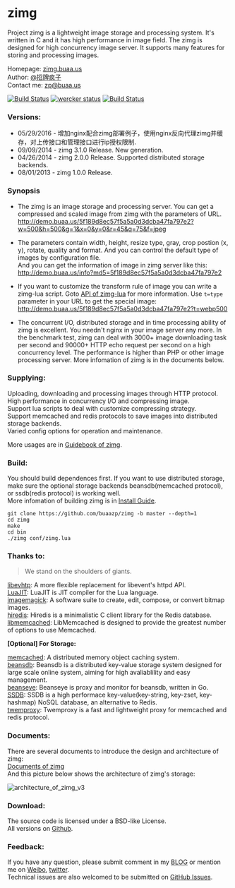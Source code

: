 # zimg


Project zimg is a lightweight image storage and processing system. It's written in C and it has high performance in image field. The zimg is designed for high concurrency image server. It supports many features for storing and processing images.  

Homepage: [zimg.buaa.us](http://zimg.buaa.us/)  
Author: [@招牌疯子](http://weibo.com/819880808)  
Contact me: zp@buaa.us  

[![Build Status](https://travis-ci.org/buaazp/zimg.svg?branch=master)](https://travis-ci.org/buaazp/zimg) [![wercker status](https://app.wercker.com/status/88aead2017ceb80b32fad3dc8997227a/s "wercker status")](https://app.wercker.com/project/bykey/88aead2017ceb80b32fad3dc8997227a) [![Build Status](https://drone.io/github.com/buaazp/zimg/status.png)](https://drone.io/github.com/buaazp/zimg/latest)  

### Versions:
- 05/29/2016 - 增加nginx配合zimg部署例子，使用nginx反向代理zimg并缓存，对上传接口和管理接口进行ip授权限制.
- 09/09/2014 - zimg 3.1.0 Release. New generation.
- 04/26/2014 - zimg 2.0.0 Release. Supported distributed storage backends.
- 08/01/2013 - zimg 1.0.0 Release.

### Synopsis
- The zimg is an image storage and processing server. You can get a compressed and scaled image from zimg with the parameters of URL.  
http://demo.buaa.us/5f189d8ec57f5a5a0d3dcba47fa797e2?w=500&h=500&g=1&x=0&y=0&r=45&q=75&f=jpeg

- The parameters contain width, height, resize type, gray, crop postion (x, y), rotate, quality and format. And you can control the default type of images by configuration file.  
And you can get the information of image in zimg server like this:  
http://demo.buaa.us/info?md5=5f189d8ec57f5a5a0d3dcba47fa797e2

- If you want to customize the transform rule of image you can write a zimg-lua script. Goto [API of zimg-lua](http://zimg.buaa.us/documents/api_of_zimg_lua/) for more information. Use `t=type` parameter in your URL to get the special image:  
http://demo.buaa.us/5f189d8ec57f5a5a0d3dcba47fa797e2?t=webp500

- The concurrent I/O, distributed storage and in time processing ability of zimg is excellent. You needn't nginx in your image server any more. In the benchmark test, zimg can deal with 3000+ image downloading task per second and 90000+ HTTP echo request per second on a high concurrency level. The performance is higher than PHP or other image processing server. More infomation of zimg is in the documents below.

### Supplying:
Uploading, downloading and processing images through HTTP protocol.  
High performance in concurrency I/O and compressing image.  
Support lua scripts to deal with customize compressing strategy.  
Support memcached and redis protocols to save images into distributed storage backends.  
Varied config options for operation and maintenance.  

More usages are in [Guidebook of zimg](http://zimg.buaa.us/documents/guidebook/).

### Build:
You should build dependences first. If you want to use distributed storage, make sure the optional storage backends beansdb(memcached protocol), or ssdb(redis protocol) is working well.  
More infomation of building zimg is in [Install Guide](http://zimg.buaa.us/documents/install/).
 
```
git clone https://github.com/buaazp/zimg -b master --depth=1
cd zimg   
make  
cd bin  
./zimg conf/zimg.lua
```


### Thanks to:
> We stand on the shoulders of giants.  

[libevhtp](https://github.com/ellzey/libevhtp): A more flexible replacement for libevent's httpd API.  
[LuaJIT](http://luajit.org/): LuaJIT is JIT compiler for the Lua language.  
[imagemagick](http://www.imagemagick.org/): A software suite to create, edit, compose, or convert bitmap images.  
[hiredis](https://github.com/redis/hiredis): Hiredis is a minimalistic C client library for the Redis database.  
[libmemcached](https://github.com/trondn/libmemcached): LibMemcached is designed to provide the greatest number of options to use Memcached.  

**[Optional] For Storage:**

[memcached](https://github.com/memcached/memcached): A distributed memory object caching system.  
[beansdb](https://github.com/douban/beansdb): Beansdb is a distributed key-value storage system designed for large scale online system, aiming for high avaliablility and easy management.  
[beanseye](https://github.com/douban/beanseye): Beanseye is proxy and monitor for beansdb, written in Go.  
[SSDB](https://github.com/ideawu/ssdb): SSDB is a high performace key-value(key-string, key-zset, key-hashmap) NoSQL database, an alternative to Redis.  
[twemproxy](https://github.com/twitter/twemproxy): Twemproxy is a fast and lightweight proxy for memcached and redis protocol.  


### Documents:
There are several documents to introduce the design and architecture of zimg:  
[Documents of zimg](http://zimg.buaa.us/documents/)  
And this picture below shows the architecture of zimg's storage:  

![architecture_of_zimg_v3](http://ww2.sinaimg.cn/large/4c422e03jw1ejjdk4vdccj20kf0momzd.jpg)

### Download:
The source code is licensed under a BSD-like License.  
All versions on [Github](https://github.com/buaazp/zimg/releases).  

### Feedback:
If you have any question, please submit comment in my [BLOG](http://blog.buaa.us/) or mention me on [Weibo](http://weibo.com/819880808), [twitter](https://twitter.com/buaazp).  
Technical issues are also welcomed to be submitted on [GitHub Issues](https://github.com/buaazp/zimg/issues).


